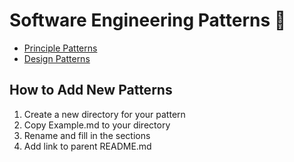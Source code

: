 # Software Engineering Patterns 📝

- [Principle Patterns](./PrinciplePatterns/README.md)
- [Design Patterns](./DesignPatterns/README.md)

## How to Add New Patterns
1. Create a new directory for your pattern
2. Copy Example.md to your directory
3. Rename and fill in the sections
4. Add link to parent README.md